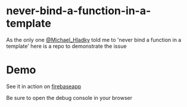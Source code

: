 # never-bind-a-function-in-a-template
As the only one [@Michael_Hladky](https://twitter.com/Michael_Hladky) told me to 'never bind a function in a template' here is a repo to demonstrate the issue

# Demo #
See it in action on [firebaseapp](https://neverbindafunctioninatemplate.firebaseapp.com)

Be sure to open the debug console in your browser